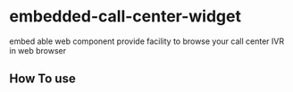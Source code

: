 # embedded-call-center-widget
embed able web component provide facility to browse your call center IVR in web browser


## How To use
<script src="https://cdn.ubicall.com/widget/widget.js" async></script>
<script type="text/javascript">
  ubiWidget.init({containerId : 'YOUR CONTAINER ID' , licence_key : 'YOUR LICENSE KEY'});
</script>
